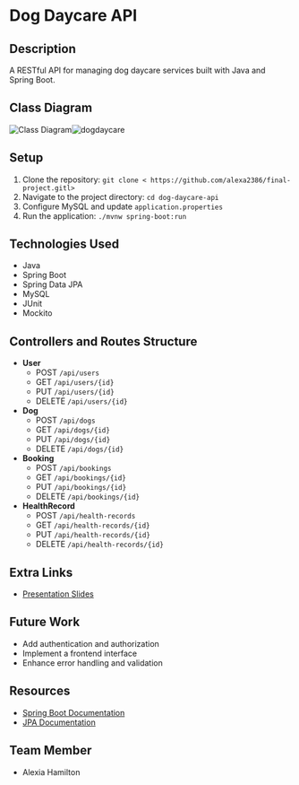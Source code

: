 # Dog Daycare API

## Description
A RESTful API for managing dog daycare services built with Java and Spring Boot.

## Class Diagram
![Class Diagram]()![dogdaycare](https://github.com/user-attachments/assets/c5f29238-8c39-4e4f-b1e1-3a466a715e8b)


## Setup
1. Clone the repository: `git clone < https://github.com/alexa2386/final-project.gitl>`
2. Navigate to the project directory: `cd dog-daycare-api`
3. Configure MySQL and update `application.properties`
4. Run the application: `./mvnw spring-boot:run`

## Technologies Used
- Java
- Spring Boot
- Spring Data JPA
- MySQL
- JUnit
- Mockito

## Controllers and Routes Structure
- **User**
  - POST `/api/users`
  - GET `/api/users/{id}`
  - PUT `/api/users/{id}`
  - DELETE `/api/users/{id}`
- **Dog**
  - POST `/api/dogs`
  - GET `/api/dogs/{id}`
  - PUT `/api/dogs/{id}`
  - DELETE `/api/dogs/{id}`
- **Booking**
  - POST `/api/bookings`
  - GET `/api/bookings/{id}`
  - PUT `/api/bookings/{id}`
  - DELETE `/api/bookings/{id}`
- **HealthRecord**
  - POST `/api/health-records`
  - GET `/api/health-records/{id}`
  - PUT `/api/health-records/{id}`
  - DELETE `/api/health-records/{id}`

## Extra Links
- [Presentation Slides](link-to-presentation)

## Future Work
- Add authentication and authorization
- Implement a frontend interface
- Enhance error handling and validation

## Resources
- [Spring Boot Documentation](https://spring.io/projects/spring-boot)
- [JPA Documentation](https://docs.spring.io/spring-data/jpa/docs/current/reference/html/)

## Team Member
- Alexia Hamilton
